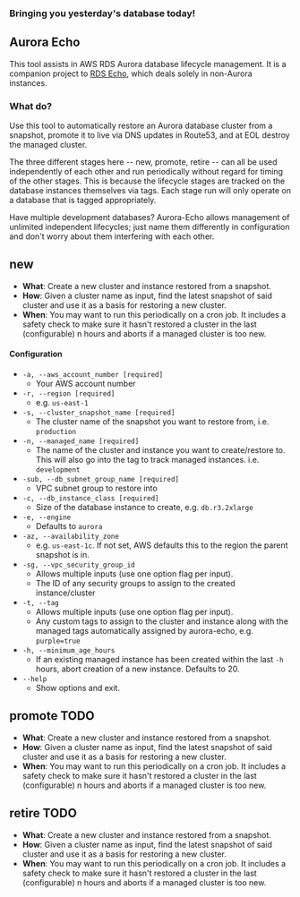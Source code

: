 ### Bringing you yesterday's database today!

## Aurora Echo

This tool assists in AWS RDS Aurora database lifecycle management. It is a companion project to [RDS Echo](https://github.com/blacklocus/rds-echo), which deals solely in non-Aurora instances.

### What do?
Use this tool to automatically restore an Aurora database cluster from a snapshot, promote it to live via DNS updates in Route53, and at EOL destroy the managed cluster.

The three different stages here -- new, promote, retire -- can all be used independently of each other and run periodically without regard for timing of the other stages. This is because the lifecycle stages are tracked on the database instances themselves via tags. Each stage run will only operate on a database that is tagged appropriately.

Have multiple development databases? Aurora-Echo allows management of unlimited independent lifecycles; just name them differently in configuration and don't worry about them interfering with each other.

## new
- **What**: Create a new cluster and instance restored from a snapshot.
- **How**: Given a cluster name as input, find the latest snapshot of said cluster and use it as a basis for restoring a new cluster.
- **When**: You may want to run this periodically on a cron job. It includes a safety check to make sure it hasn't restored a cluster in the last (configurable) n hours and aborts if a managed cluster is too new.

#### Configuration
- `-a, --aws_account_number [required]`
  - Your AWS account number
- `-r, --region [required]`
  - e.g. `us-east-1`
- `-s, --cluster_snapshot_name [required]`
  - The cluster name of the snapshot you want to restore from, i.e. `production`
- `-n, --managed_name [required]`
  - The name of the cluster and instance you want to create/restore to. This will also go into the tag to track managed instances. i.e. `development`
- `-sub, --db_subnet_group_name [required]`
  - VPC subnet group to restore into
- `-c, --db_instance_class [required]`
  - Size of the database instance to create, e.g. `db.r3.2xlarge`
- `-e, --engine`
  - Defaults to `aurora`
- `-az, --availability_zone`
  - e.g. `us-east-1c`. If not set, AWS defaults this to the region the parent snapshot is in.
- `-sg, --vpc_security_group_id`
  - Allows multiple inputs (use one option flag per input).
  - The ID of any security groups to assign to the created instance/cluster
- `-t, --tag`
  - Allows multiple inputs (use one option flag per input).
  - Any custom tags to assign to the cluster and instance along with the managed tags automatically assigned by aurora-echo, e.g. `purple=true`
- `-h, --minimum_age_hours`
  - If an existing managed instance has been created within the last `-h` hours, abort creation of a new instance. Defaults to 20.
- `--help`
  - Show options and exit.

## promote TODO
- **What**: Create a new cluster and instance restored from a snapshot.
- **How**: Given a cluster name as input, find the latest snapshot of said cluster and use it as a basis for restoring a new cluster.
- **When**: You may want to run this periodically on a cron job. It includes a safety check to make sure it hasn't restored a cluster in the last (configurable) n hours and aborts if a managed cluster is too new.

## retire TODO
- **What**: Create a new cluster and instance restored from a snapshot.
- **How**: Given a cluster name as input, find the latest snapshot of said cluster and use it as a basis for restoring a new cluster.
- **When**: You may want to run this periodically on a cron job. It includes a safety check to make sure it hasn't restored a cluster in the last (configurable) n hours and aborts if a managed cluster is too new.


